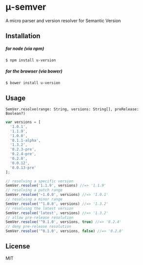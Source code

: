 # μ-semver
A micro parser and version resolver for Semantic Version

## Installation

##### for node (via npm)
```
$ npm install u-version
```

##### for the browser (via bower)
```
$ bower install u-version
```

## Usage
``` 
SemVer.resolve(range: String, versions: String[], preRelease: Boolean?)
```
```javascript
var versions = [
  '1.0.1',
  '1.1.9',
  '1.0.0',
  '0.1.1-alpha',
  '1.3.2',
  '0.2.3-pre',
  '0.2.4-pre',
  '0.2.0',
  '0.0.12',
  '0.0.13-pre'
];

// resolving a specific version
SemVer.resolve('1.1.9', versions) //=> '1.1.9'
// resolving a patch range
SemVer.resolve('~1.0.0', versions) //=> '1.0.1'
// resolving a minor range
SemVer.resolve('^1.0.0', versions) //=> '1.3.2'
// resolving the latest version
SemVer.resolve('latest', versions) //=> '1.3.2'
// allow pre-release resolution
SemVer.resolve('^0.1.0', versions, true) //=> '0.2.4'
// deny pre-release resolution
SemVer.resolve('^0.1.0', versions, false) //=> '0.2.0'
```

## License
MIT
